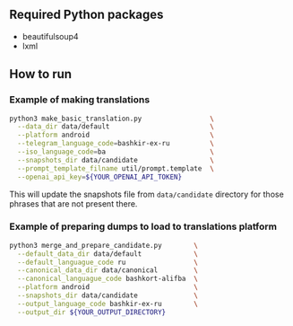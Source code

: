 ## Required Python packages
* beautifulsoup4
* lxml

## How to run

### Example of making translations

```bash
python3 make_basic_translation.py                 \
  --data_dir data/default                         \
  --platform android                              \
  --telegram_language_code=bashkir-ex-ru          \
  --iso_language_code=ba                          \
  --snapshots_dir data/candidate                  \
  --prompt_template_filname util/prompt.template  \
  --openai_api_key=${YOUR_OPENAI_API_TOKEN}
```

This will update the snapshots file from `data/candidate` directory for those phrases that are not present there.

### Example of preparing dumps to load to translations platform

```bash
python3 merge_and_prepare_candidate.py        \
  --default_data_dir data/default             \
  --default_languague_code ru                 \
  --canonical_data_dir data/canonical         \
  --canonical_languague_code bashkort-alifba  \
  --platform android                          \
  --snapshots_dir data/candidate              \
  --output_language_code bashkir-ex-ru        \
  --output_dir ${YOUR_OUTPUT_DIRECTORY}
```
